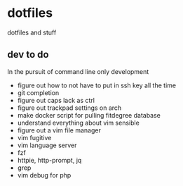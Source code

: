 # dotfiles

dotfiles and stuff

## dev to do

In the pursuit of command line only development

* figure out how to not have to put in ssh key all the time
* git completion
* figure out caps lack as ctrl
* figure out trackpad settings on arch
* make docker script for pulling fitdegree database
* understand everything about vim sensible
* figure out a vim file manager
* vim fugitive
* vim language server
* fzf
* httpie, http-prompt, jq
* grep
* vim debug for php
